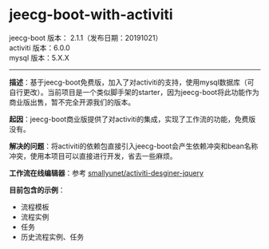 # jeecg-boot-with-activiti

jeecg-boot 版本： 2.1.1（发布日期：20191021）    
activiti 版本：6.0.0      
mysql 版本：5.X.X
   
---

**描述**：基于jeecg-boot免费版，加入了对activiti的支持，使用mysql数据库（可自行更改）。当前项目是一个类似脚手架的starter，因为jeecg-boot将此功能作为商业版出售，暂不完全开源我们的版本。

**起因**：jeecg-boot商业版提供了对activiti的集成，实现了工作流的功能，免费版没有。

**解决的问题**：将activiti的依赖包直接引入jeecg-boot会产生依赖冲突和bean名称冲突，使用本项目可以直接进行开发，省去一些麻烦。

**工作流在线编辑器**：参考 [smallyunet/activiti-desginer-jquery](https://github.com/smallyunet/activiti-desginer-jquery)

**目前包含的示例**：    
- 流程模板
- 流程实例
- 任务
- 历史流程实例、任务

